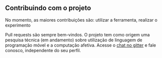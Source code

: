 ## Contribuindo com o projeto
No momento, as maiores contribuições são: utilizar a ferramenta, realizar o experimento

Pull requests são sempre bem-vindos. 
O projeto tem como origem uma pesquisa técnica (em andamento) sobre utilização de linguagem de programação móvel e a computação afetiva.
Acesse o [chat no gitter]( https://gitter.im/IA369_2018S2/Lobby) e fale conosco, independente do seu perfil.
